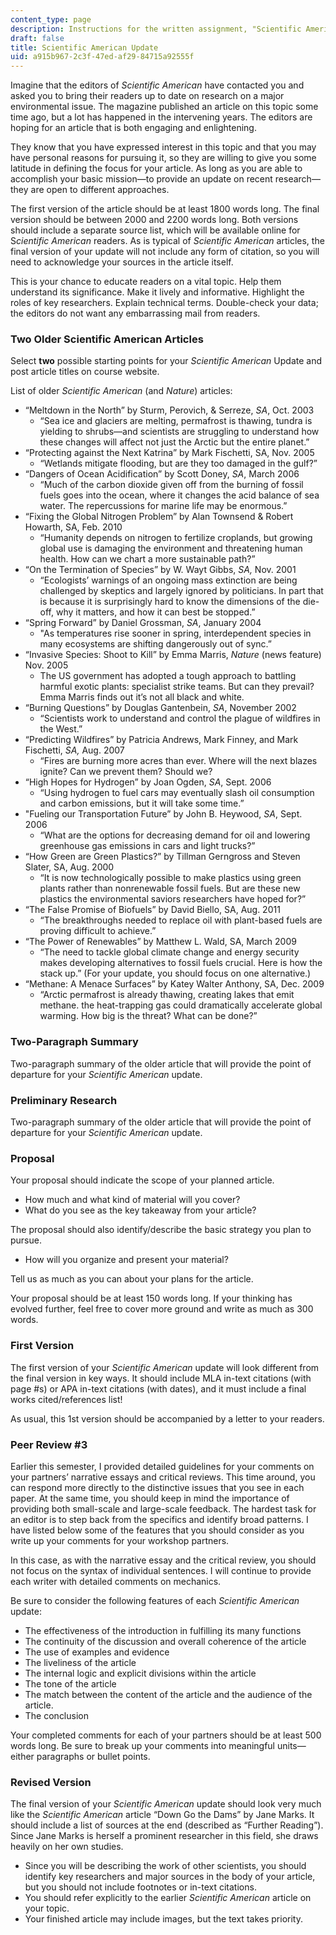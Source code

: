 ```yaml
---
content_type: page
description: Instructions for the written assignment, "Scientific American Update."
draft: false
title: Scientific American Update
uid: a915b967-2c3f-47ed-af29-84715a92555f
---
```

Imagine that the editors of *Scientific American* have contacted you and asked you to bring their readers up to date on research on a major environmental issue. The magazine published an article on this topic some time ago, but a lot has happened in the intervening years. The editors are hoping for an article that is both engaging and enlightening.

They know that you have expressed interest in this topic and that you may have personal reasons for pursuing it, so they are willing to give you some latitude in defining the focus for your article. As long as you are able to accomplish your basic mission—to provide an update on recent research—they are open to different approaches.

The first version of the article should be at least 1800 words long. The final version should be between 2000 and 2200 words long. Both versions should include a separate source list, which will be available online for S*cientific American* readers. As is typical of *Scientific American* articles, the final version of your update will not include any form of citation, so you will need to acknowledge your sources in the article itself.

This is your chance to educate readers on a vital topic. Help them understand its significance. Make it lively and informative. Highlight the roles of key researchers. Explain technical terms. Double-check your data; the editors do not want any embarrassing mail from readers.

### Two Older Scientific American Articles

Select **two** possible starting points for your *Scientific American* Update and post article titles on course website.

List of older *Scientific American* (and *Nature*) articles:

- “Meltdown in the North” by Sturm, Perovich, & Serreze, *SA*, Oct. 2003
    - “Sea ice and glaciers are melting, permafrost is thawing, tundra is yielding to shrubs—and scientists are struggling to understand how these changes will affect not just the Arctic but the entire planet.”
- “Protecting against the Next Katrina” by Mark Fischetti, SA, Nov. 2005
    - “Wetlands mitigate flooding, but are they too damaged in the gulf?”
- “Dangers of Ocean Acidification” by Scott Doney, *SA*, March 2006
    - “Much of the carbon dioxide given off from the burning of fossil fuels goes into the ocean, where it changes the acid balance of sea water. The repercussions for marine life may be enormous.”
- “Fixing the Global Nitrogen Problem” by Alan Townsend & Robert Howarth, SA, Feb. 2010
    - “Humanity depends on nitrogen to fertilize croplands, but growing global use is damaging the environment and threatening human health. How can we chart a more sustainable path?” 
- “On the Termination of Species” by W. Wayt Gibbs, *SA,* Nov. 2001
    - “Ecologists’ warnings of an ongoing mass extinction are being challenged by skeptics and largely ignored by politicians. In part that is because it is surprisingly hard to know the dimensions of the die-off, why it matters, and how it can best be stopped.”
- “Spring Forward” by Daniel Grossman, *SA*, January 2004
    - "As temperatures rise sooner in spring, interdependent species in many ecosystems are shifting dangerously out of sync.”
- “Invasive Species: Shoot to Kill” by Emma Marris, *Nature* (news feature) Nov. 2005
    - The US government has adopted a tough approach to battling harmful exotic plants: specialist strike teams. But can they prevail? Emma Marris finds out it’s not all black and white.
- “Burning Questions” by Douglas Gantenbein, *SA*, November 2002
    - “Scientists work to understand and control the plague of wildfires in the West.”
- “Predicting Wildfires” by Patricia Andrews, Mark Finney, and Mark Fischetti, *SA,* Aug. 2007
    - “Fires are burning more acres than ever. Where will the next blazes ignite? Can we prevent them? Should we?
- “High Hopes for Hydrogen” by Joan Ogden, *SA*, Sept. 2006
    - “Using hydrogen to fuel cars may eventually slash oil consumption and carbon emissions, but it will take some time.”
- "Fueling our Transportation Future” by John B. Heywood, *SA*, Sept. 2006
    - “What are the options for decreasing demand for oil and lowering greenhouse gas emissions in cars and light trucks?” 
- “How Green are Green Plastics?” by Tillman Gerngross and Steven Slater, SA, Aug. 2000
    - “It is now technologically possible to make plastics using green plants rather than nonrenewable fossil fuels. But are these new plastics the environmental saviors researchers have hoped for?” 
- “The False Promise of Biofuels” by David Biello, SA, Aug. 2011
    - “The breakthroughs needed to replace oil with plant-based fuels are proving difficult to achieve.” 
- “The Power of Renewables” by Matthew L. Wald, SA, March 2009
    - “The need to tackle global climate change and energy security makes developing alternatives to fossil fuels crucial. Here is how the stack up.” (For your update, you should focus on one alternative.)
- “Methane: A Menace Surfaces” by Katey Walter Anthony, SA, Dec. 2009
    - “Arctic permafrost is already thawing, creating lakes that emit methane. the heat-trapping gas could dramatically accelerate global warming. How big is the threat? What can be done?”

### Two-Paragraph Summary

Two-paragraph summary of the older article that will provide the point of departure for your *Scientific American* update.

### Preliminary Research

Two-paragraph summary of the older article that will provide the point of departure for your *Scientific American* update.

### Proposal

Your proposal should indicate the scope of your planned article.

- How much and what kind of material will you cover?
- What do you see as the key takeaway from your article?

The proposal should also identify/describe the basic strategy you plan to pursue.

- How will you organize and present your material?

Tell us as much as you can about your plans for the article.

Your proposal should be at least 150 words long. If your thinking has evolved further, feel free to cover more ground and write as much as 300 words. 

### First Version

The first version of your *Scientific American* update will look different from the final version in key ways. It should include MLA in-text citations (with page #s) or APA in-text citations (with dates), and it must include a final works cited/references list!

As usual, this 1st version should be accompanied by a letter to your readers.

### Peer Review #3

Earlier this semester, I provided detailed guidelines for your comments on your partners’ narrative essays and critical reviews. This time around, you can respond more directly to the distinctive issues that you see in each paper. At the same time, you should keep in mind the importance of providing both small-scale and large-scale feedback. The hardest task for an editor is to step back from the specifics and identify broad patterns. I have listed below some of the features that you should consider as you write up your comments for your workshop partners.

In this case, as with the narrative essay and the critical review, you should not focus on the syntax of individual sentences. I will continue to provide each writer with detailed comments on mechanics.

Be sure to consider the following features of each *Scientific American* update: 

- The effectiveness of the introduction in fulfilling its many functions
- The continuity of the discussion and overall coherence of the article
- The use of examples and evidence
- The liveliness of the article
- The internal logic and explicit divisions within the article
- The tone of the article
- The match between the content of the article and the audience of the article.
- The conclusion

Your completed comments for each of your partners should be at least 500 words long. Be sure to break up your comments into meaningful units—either paragraphs or bullet points.

### Revised Version

The final version of your *Scientific American* update should look very much like the *Scientific American* article “Down Go the Dams” by Jane Marks. It should include a list of sources at the end (described as “Further Reading”). Since Jane Marks is herself a prominent researcher in this field, she draws heavily on her own studies.

- Since you will be describing the work of other scientists, you should identify key researchers and major sources in the body of your article, but you should not include footnotes or in-text citations.
- You should refer explicitly to the earlier *Scientific American* article on your topic.
- Your finished article may include images, but the text takes priority.